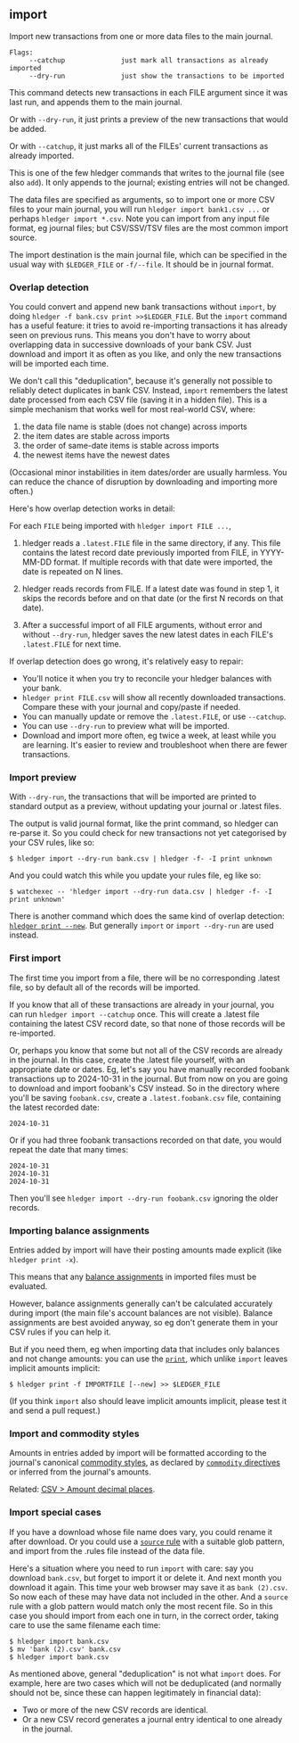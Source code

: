 ## import

Import new transactions from one or more data files to the main journal.

```flags
Flags:
     --catchup              just mark all transactions as already imported
     --dry-run              just show the transactions to be imported
```

This command detects new transactions in each FILE argument since it was last run, 
and appends them to the main journal.

Or with `--dry-run`, it just prints a preview of the new transactions that would be added.

Or with `--catchup`, it just marks all of the FILEs' current transactions as already imported.

This is one of the few hledger commands that writes to the journal file (see also `add`).
It only appends to the journal; existing entries will not be changed.

The data files are specified as arguments, so to import one or more
CSV files to your main journal, you will run 
`hledger import bank1.csv ...` or perhaps `hledger import *.csv`.
Note you can import from any input file format, eg journal files;
but CSV/SSV/TSV files are the most common import source.

The import destination is the main journal file,
which can be specified in the usual way with `$LEDGER_FILE` or `-f/--file`.
It should be in journal format.

### Overlap detection

You could convert and append new bank transactions without `import`, by doing `hledger -f bank.csv print >>$LEDGER_FILE`.
But the `import` command has a useful feature: it tries to avoid re-importing transactions it has already seen on previous runs. 
This means you don't have to worry about overlapping data in successive downloads of your bank CSV.
Just download and import it as often as you like, and only the new transactions will be imported each time.

We don't call this "deduplication", because it's generally not possible to reliably detect duplicates in bank CSV.
Instead, `import` remembers the latest date processed from each CSV file (saving it in a hidden file).
This is a simple mechanism that works well for most real-world CSV, where:

1. the data file name is stable (does not change) across imports
2. the item dates are stable across imports
3. the order of same-date items is stable across imports
4. the newest items have the newest dates

(Occasional minor instabilities in item dates/order are usually harmless.
You can reduce the chance of disruption by downloading and importing more often.)

Here's how overlap detection works in detail:

For each `FILE` being imported with `hledger import FILE ...`,

1. hledger reads a `.latest.FILE` file in the same directory, if any.
  This file contains the latest record date previously imported from FILE, in YYYY-MM-DD format.
  If multiple records with that date were imported, the date is repeated on N lines.

2. hledger reads records from FILE.
  If a latest date was found in step 1, it skips the records before and on that date
  (or the first N records on that date).

3. After a successful import of all FILE arguments, without error and without `--dry-run`,
   hledger saves the new latest dates in each FILE's `.latest.FILE` for next time.

If overlap detection does go wrong, it's relatively easy to repair:

- You'll notice it when you try to reconcile your hledger balances with your bank.
- `hledger print FILE.csv` will show all recently downloaded transactions.
  Compare these with your journal and copy/paste if needed.
- You can manually update or remove the `.latest.FILE`, or use `--catchup`.
- You can use `--dry-run` to preview what will be imported.
- Download and import more often, eg twice a week, at least while you are learning.
  It's easier to review and troubleshoot when there are fewer transactions.

<!--
Related: 
[CSV > Working with CSV > Deduplicating, importing](#deduplicating-importing)
-->


### Import preview

With `--dry-run`, the transactions that will be imported are printed
to standard output as a preview, without updating  your journal or .latest files.

The output is valid journal format, like the print command, so hledger can re-parse it.
So you could check for new transactions not yet categorised by your CSV rules, like so:

```cli
$ hledger import --dry-run bank.csv | hledger -f- -I print unknown
```

And you could watch this while you update your rules file, eg like so:

```cli
$ watchexec -- 'hledger import --dry-run data.csv | hledger -f- -I print unknown'
```

There is another command which does the same kind of overlap detection: [`hledger print --new`](#print).
But generally `import` or `import --dry-run` are used instead.

### First import

The first time you import from a file, there will be no corresponding .latest file,
so by default all of the records will be imported.

If you know that all of these transactions are already in your journal, you can run `hledger import --catchup` once.
This will create a .latest file containing the latest CSV record date, so that none of those records will be re-imported.

Or, perhaps you know that some but not all of the CSV records are already in the journal.
In this case, create the .latest file yourself, with an appropriate date or dates.
Eg, let's say you have manually recorded foobank transactions up to 2024-10-31 in the journal.
But from now on you are going to download and import foobank's CSV instead.
So in the directory where you'll be saving `foobank.csv`,
create a `.latest.foobank.csv` file, containing the latest recorded date:
```
2024-10-31
```

Or if you had three foobank transactions recorded on that date, you would repeat the date that many times:
```
2024-10-31
2024-10-31
2024-10-31
```

Then you'll see `hledger import --dry-run foobank.csv` ignoring the older records.

### Importing balance assignments

Entries added by import will have their posting amounts made explicit (like `hledger print -x`).

This means that any [balance assignments](https://hledger.org/hledger.html#balance-assignments) in imported files must be evaluated.

However, balance assignments generally can't be calculated accurately during import (the main file's account balances are not visible).
Balance assignments are best avoided anyway, so eg don't generate them in your CSV rules if you can help it.

But if you need them, eg when importing data that includes only balances and not change amounts:
you can use the [`print`](#print), which unlike `import` leaves implicit amounts implicit:

```cli
$ hledger print -f IMPORTFILE [--new] >> $LEDGER_FILE
```

(If you think `import` also should leave implicit amounts implicit, please test it and send a pull request.)

### Import and commodity styles

Amounts in entries added by import will be formatted according to the journal's canonical [commodity styles](#commodity-display-style),
as declared by [`commodity` directives](#commodity-directive) or inferred from the journal's amounts.

Related: [CSV > Amount decimal places](#amount-decimal-places).

### Import special cases

If you have a download whose file name does vary, you could rename it after download.
Or you could use a [`source` rule](#source) with a suitable glob pattern,
and import from the .rules file instead of the data file.

Here's a situation where you need to run `import` with care:
say you download `bank.csv`, but forget to import it or delete it.
And next month you download it again. This time your web browser may save it as `bank (2).csv`.
So now each of these may have data not included in the other.
And a `source` rule with a glob pattern would match only the most recent file.
So in this case you should import from each one in turn, in the correct order, taking care to use the same filename each time:

```cli
$ hledger import bank.csv
$ mv 'bank (2).csv' bank.csv
$ hledger import bank.csv
```

As mentioned above, general "deduplication" is not what `import` does.
For example, here are two cases which will not be deduplicated
(and normally should not be, since these can happen legitimately in financial data):

- Two or more of the new CSV records are identical.
- Or a new CSV record generates a journal entry identical to one already in the journal.

